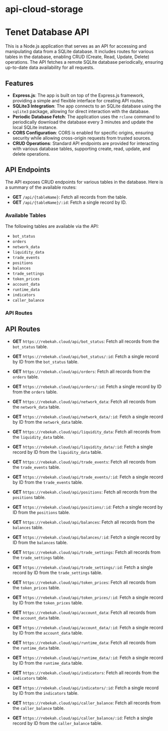 # api-cloud-storage

# Tenet Database API

This is a Node.js application that serves as an API for accessing and manipulating data from a SQLite database. It includes routes for various tables in the database, enabling CRUD (Create, Read, Update, Delete) operations. The API fetches a remote SQLite database periodically, ensuring up-to-date data availability for all requests.

## Features

- **Express.js**: The app is built on top of the Express.js framework, providing a simple and flexible interface for creating API routes.
- **SQLite3 Integration**: The app connects to an SQLite database using the `sqlite3` package, allowing for direct interaction with the database.
- **Periodic Database Fetch**: The application uses the `rclone` command to periodically download the database every 3 minutes and update the local SQLite instance.
- **CORS Configuration**: CORS is enabled for specific origins, ensuring security while allowing cross-origin requests from trusted sources.
- **CRUD Operations**: Standard API endpoints are provided for interacting with various database tables, supporting create, read, update, and delete operations.

## API Endpoints

The API exposes CRUD endpoints for various tables in the database. Here is a summary of the available routes:

- **GET** `/api/{tableName}`: Fetch all records from the table.
- **GET** `/api/{tableName}/:id`: Fetch a single record by ID.


### Available Tables

The following tables are available via the API:

- `bot_status`
- `orders`
- `network_data`
- `liquidity_data`
- `trade_events`
- `positions`
- `balances`
- `trade_settings`
- `token_prices`
- `account_data`
- `runtime_data`
- `indicators`
- `caller_balance`

### API Routes

## API Routes

- **GET** `https://rebekah.cloud/api/bot_status`: Fetch all records from the `bot_status` table.
- **GET** `https://rebekah.cloud/api/bot_status/:id`: Fetch a single record by ID from the `bot_status` table.

- **GET** `https://rebekah.cloud/api/orders`: Fetch all records from the `orders` table.
- **GET** `https://rebekah.cloud/api/orders/:id`: Fetch a single record by ID from the `orders` table.

- **GET** `https://rebekah.cloud/api/network_data`: Fetch all records from the `network_data` table.
- **GET** `https://rebekah.cloud/api/network_data/:id`: Fetch a single record by ID from the `network_data` table.

- **GET** `https://rebekah.cloud/api/liquidity_data`: Fetch all records from the `liquidity_data` table.
- **GET** `https://rebekah.cloud/api/liquidity_data/:id`: Fetch a single record by ID from the `liquidity_data` table.

- **GET** `https://rebekah.cloud/api/trade_events`: Fetch all records from the `trade_events` table.
- **GET** `https://rebekah.cloud/api/trade_events/:id`: Fetch a single record by ID from the `trade_events` table.

- **GET** `https://rebekah.cloud/api/positions`: Fetch all records from the `positions` table.
- **GET** `https://rebekah.cloud/api/positions/:id`: Fetch a single record by ID from the `positions` table.

- **GET** `https://rebekah.cloud/api/balances`: Fetch all records from the `balances` table.
- **GET** `https://rebekah.cloud/api/balances/:id`: Fetch a single record by ID from the `balances` table.

- **GET** `https://rebekah.cloud/api/trade_settings`: Fetch all records from the `trade_settings` table.
- **GET** `https://rebekah.cloud/api/trade_settings/:id`: Fetch a single record by ID from the `trade_settings` table.

- **GET** `https://rebekah.cloud/api/token_prices`: Fetch all records from the `token_prices` table.
- **GET** `https://rebekah.cloud/api/token_prices/:id`: Fetch a single record by ID from the `token_prices` table.

- **GET** `https://rebekah.cloud/api/account_data`: Fetch all records from the `account_data` table.
- **GET** `https://rebekah.cloud/api/account_data/:id`: Fetch a single record by ID from the `account_data` table.

- **GET** `https://rebekah.cloud/api/runtime_data`: Fetch all records from the `runtime_data` table.
- **GET** `https://rebekah.cloud/api/runtime_data/:id`: Fetch a single record by ID from the `runtime_data` table.

- **GET** `https://rebekah.cloud/api/indicators`: Fetch all records from the `indicators` table.
- **GET** `https://rebekah.cloud/api/indicators/:id`: Fetch a single record by ID from the `indicators` table.

- **GET** `https://rebekah.cloud/api/caller_balance`: Fetch all records from the `caller_balance` table.
- **GET** `https://rebekah.cloud/api/caller_balance/:id`: Fetch a single record by ID from the `caller_balance` table.

